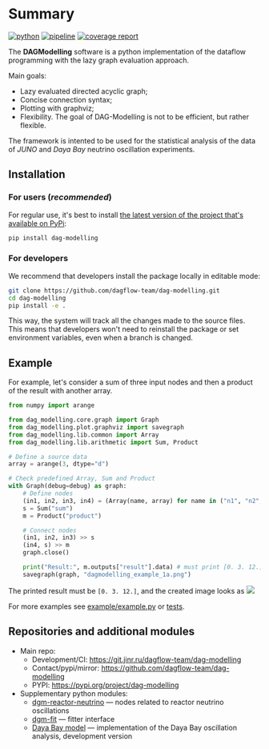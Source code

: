 # Summary

[![python](https://img.shields.io/badge/python-3.11-purple.svg)](https://www.python.org/)
[![pipeline](https://git.jinr.ru/dagflow-team/dag-modelling/badges/master/pipeline.svg)](https://git.jinr.ru/dagflow-team/dag-modelling/commits/master)
[![coverage report](https://git.jinr.ru/dagflow-team/dag-modelling/badges/master/coverage.svg)](https://git.jinr.ru/dagflow-team/dag-modelling/-/commits/master)
<!--- Uncomment here after adding docs!
[![pages](https://img.shields.io/badge/pages-link-white.svg)](http://dagflow-team.pages.jinr.ru/dag-modelling)
-->

The **DAGModelling** software is a python implementation of the dataflow programming with the lazy graph evaluation approach.

Main goals:
*  Lazy evaluated directed acyclic graph;
*  Concise connection syntax;
*  Plotting with graphviz;
*  Flexibility. The goal of DAG-Modelling is not to be efficient, but rather flexible.

The framework is intented to be used for the statistical analysis of the data of *JUNO* and *Daya Bay* neutrino oscillation experiments.

## Installation

### For users (*recommended*)

For regular use, it's best to install [the latest version of the project that's available on PyPi](https://pypi.org/project/dag-modelling/):
```bash
pip install dag-modelling
```

### For developers

We recommend that developers install the package locally in editable mode:
```bash
git clone https://github.com/dagflow-team/dag-modelling.git
cd dag-modelling
pip install -e .
```
This way, the system will track all the changes made to the source files. This means that developers won't need to reinstall the package or set environment variables, even when a branch is changed.

## Example

For example, let's consider a sum of three input nodes and then a product of the result with another array.

```python
from numpy import arange

from dag_modelling.core.graph import Graph
from dag_modelling.plot.graphviz import savegraph
from dag_modelling.lib.common import Array
from dag_modelling.lib.arithmetic import Sum, Product

# Define a source data
array = arange(3, dtype="d")

# Check predefined Array, Sum and Product
with Graph(debug=debug) as graph:
    # Define nodes
    (in1, in2, in3, in4) = (Array(name, array) for name in ("n1", "n2", "n3", "n4"))
    s = Sum("sum")
    m = Product("product")

    # Connect nodes
    (in1, in2, in3) >> s
    (in4, s) >> m
    graph.close()

    print("Result:", m.outputs["result"].data) # must print [0. 3. 12.]
    savegraph(graph, "dagmodelling_example_1a.png")
```
The printed result must be `[0. 3. 12.]`, and the created image looks as
![](https://raw.githubusercontent.com/dagflow-team/dag-modelling/refs/heads/0.9.0/example/dagmodelling_example_1a.png)


For more examples see [example/example.py](https://github.com/dagflow-team/dag-modelling/blob/master/example/example.py) or [tests](https://github.com/dagflow-team/dag-modelling/tree/master/tests).

## Repositories and additional modules

- Main repo:
    * Development/CI: https://git.jinr.ru/dagflow-team/dag-modelling
    * Contact/pypi/mirror: https://github.com/dagflow-team/dag-modelling
    * PYPI: https://pypi.org/project/dag-modelling
- Supplementary python modules:
    * [dgm-reactor-neutrino](https://github.com/dagflow-team/dgm-reactor-neutrino) — nodes related to reactor neutrino oscillations
    * [dgm-fit](https://github.com/dagflow-team/dgm-fit) — fitter interface
    * [Daya Bay model](https://github.com/dagflow-team/dgm-dayabay-dev) — implementation of the Daya Bay oscillation analysis, development version

